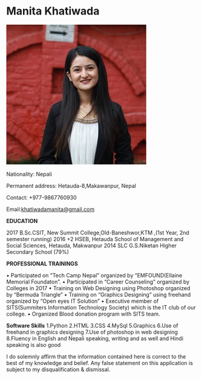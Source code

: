 Manita Khatiwada
==============
![Image](https://raw.githubusercontent.com/ManitaKhatiwada/ManitaKhatiwada.github.io/master/photo.jpg)



Nationality: Nepali

Permanent address: Hetauda-8,Makawanpur, Nepal

Contact: +977-9867760930

Email:khatiwadamanita@gmail.com



**EDUCATION**

2017           B.Sc.CSIT, New Summit College,Old-Baneshwor,KTM
,(1st Year, 2nd semester running)
2016	+2 HSEB, Hetauda School of Management and Social Sciences, Hetauda, 
Makwanpur 
2014           SLC G.S.Niketan Higher Secondary School (79%) 


**PROFESSIONAL TRAININGS** 


•	Participated on “Tech Camp Nepal” organized by “EMFOUND(Ellaine Memorial Foundaton”.
•	Participated in “Career Counseling” organized by Colleges in 2017
•	Training on Web Designing using Photoshop organized by “Bermuda Triangle”
•	Training on “Graphics Designing” using freehand organized by “Open eyes IT Solution”
•	Executive member of SITS(Summiters Information Technology Society) which is the IT club of our college.
•	Organized Blood donation program with SITS team. 




**Software Skills**
1.Python
2.HTML
3.CSS
4.MySql
5.Graphics
6.Use of freehand in graphics designing
7.Use of photoshop in web designing
8.Fluency in English and Nepali speaking, writing and as well and Hindi speaking is also good


I do solemnly affirm that the information contained here is correct to the best of my knowledge and belief. Any false statement on this application is subject to my disqualification & dismissal. 




